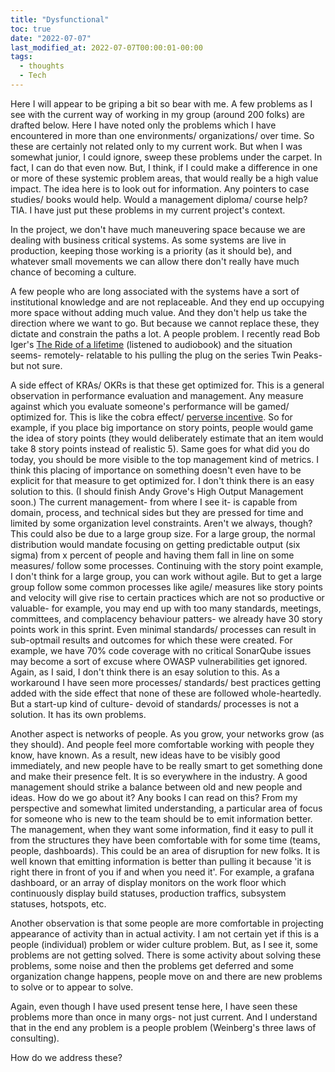```yaml
---
title: "Dysfunctional"
toc: true
date: "2022-07-07"
last_modified_at: 2022-07-07T00:00:01-00:00
tags:
  - thoughts
  - Tech
---
```

Here I will appear to be griping a bit so bear with me. A few problems as I see with the current way of working in my group (around 200 folks) are drafted below. Here I have noted only the problems which I have encountered in more than one environments/ organizations/ over time. So these are certainly not related only to my current work. But when I was somewhat junior, I could ignore, sweep these problems under the carpet. In fact, I can do that even now. But, I think, if I could make a difference in one or more of these systemic problem areas, that would really be a high value impact. The idea here is to look out for information. Any pointers to case studies/ books would help. Would a management diploma/ course help? TIA. I have just put these problems in my current project's context.

In the project, we don't have much maneuvering space because we are dealing with business critical systems. As some systems are live in production, keeping those working is a priority (as it should be), and whatever small movements we can allow there don't really have much chance of becoming a culture.

A few people who are long associated with the systems have a sort of institutional knowledge and are not replaceable. And they end up occupying more space without adding much value. And they don't help us take the direction where we want to go. But because we cannot replace these, they dictate and constrain the paths a lot. A people problem. I recently read Bob Iger's [The Ride of a lifetime][iger-book] (listened to audiobook) and the situation seems- remotely- relatable to his pulling the plug on the series Twin Peaks- but not sure.

A side effect of KRAs/ OKRs is that these get optimized for. This is a general observation in performance evaluation and management. Any measure against which you evaluate someone's performance will be gamed/ optimized for. This is like the cobra effect/ [perverse incentive][cobra-effect]. So for example, if you place big importance on story points, people would game the idea of story points (they would deliberately estimate that an item would take 8 story points instead of realistic 5). Same goes for what did you do today, you should be more visible to the top management kind of metrics. I think this placing of importance on something doesn't even have to be explicit for that measure to get optimized for. I don't think there is an easy solution to this. (I should finish Andy Grove's High Output Management soon.) The current management- from where I see it- is capable from domain, process, and technical sides but they are pressed for time and limited by some organization level constraints. Aren't we always, though? This could also be due to a large group size. For a large group, the normal distribution would mandate focusing on getting predictable output (six sigma) from x percent of people and having them fall in line on some measures/ follow some processes. Continuing with the story point example, I don't think for a large group, you can work without agile. But to get a large group follow some common processes like agile/ measures like story points and velocity will give rise to certain practices which are not so productive or valuable- for example, you may end up with too many standards, meetings, committees, and complacency behaviour patters- we already have 30 story points work in this sprint. Even minimal standards/ processes can result in sub-optmail results and outcomes for which these were created. For example, we have 70% code coverage with no critical SonarQube issues may become a sort of excuse where OWASP vulnerabilities get ignored. Again, as I said, I don't think there is an esay solution to this. As a workaround I have seen more processes/ standards/ best practices getting added with the side effect that none of these are followed whole-heartedly. But a start-up kind of culture- devoid of standards/ processes is not a solution. It has its own problems.

Another aspect is networks of people. As you grow, your networks grow (as they should). And people feel more comfortable working with people they know, have known. As a result, new ideas have to be visibly good immediately, and new people have to be really smart to get something done and make their presence felt. It is so everywhere in the industry. A good management should strike a balance between old and new people and ideas. How do we go about it? Any books I can read on this? From my perspective and somewhat limited understanding, a particular area of focus for someone who is new to the team should be to emit information better. The management, when they want some information, find it easy to pull it from the structures they have been comfortable with for some time (teams, people, dashboards). This could be an area of disruption for new folks. It is well known that emitting information is better than pulling it because 'it is right there in front of you if and when you need it'. For example, a grafana dashboard, or an array of display monitors on the work floor which continuously display build statuses, production traffics, subsystem statuses, hotspots, etc.

Another observation is that some people are more comfortable in projecting appearance of activity than in actual activity. I am not certain yet if this is a people (individual) problem or wider culture problem. But, as I see it, some problems are not getting solved. There is some activity about solving these problems, some noise and then the problems get deferred and some organization change happens, people move on and there are new problems to solve or to appear to solve.

Again, even though I have used present tense here, I have seen these problems more than once in many orgs- not just current. And I understand that in the end any problem is a people problem (Weinberg's three laws of consulting). 

How do we address these?

[iger-book]: https://www.penguinrandomhouse.com/books/556683/the-ride-of-a-lifetime-by-robert-iger/9780399592096/
[cobra-effect]: https://en.wikipedia.org/wiki/Perverse_incentive